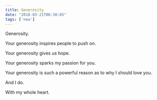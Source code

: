```yaml
---
title: Generosity
date: "2018-03-21T06:30:05"
tags: ['new']
---
```


Generosity.

Your generosity inspires people to push on.

Your generosity gives us hope.

Your generosity sparks my passion for you.

Your generosity is such a powerful reason as to why I should love you.

And I do.

With my whole heart.